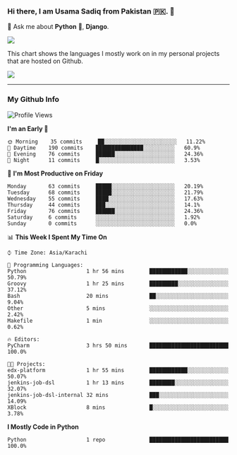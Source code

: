 ### Hi there, I am Usama Sadiq from Pakistan 🇵🇰. 👋

💬 Ask me about **Python** 🐍, **Django**. <!-- , Testing, Docker, Jenkins Automation, -->

<!--  
🗣 I love to talk about
  - Automating day-to-day stuff using Python
  - **Urdu Literature** 📚, **Anime** 💻, **Manga** 📜, **Light Novels** 📜, **Comics** 📱.  
-->

<img align="center" src="https://github-readme-stats.vercel.app/api?username=UsamaSadiq&custom_title=My Stats&show_icons=true&theme=dark&count_private=true&include_all_commits=true" />

This chart shows the languages I mostly work on in my personal projects that are hosted on Github.

<img align="center" src="https://github-readme-stats.vercel.app/api/top-langs/?username=UsamaSadiq&langs_count=10&layout=compact" />

--- 
### My Github Info
<!--START_SECTION:waka-->
![Profile Views](http://img.shields.io/badge/Profile%20Views-0-blue)

**I'm an Early 🐤** 

```text
🌞 Morning    35 commits     ██░░░░░░░░░░░░░░░░░░░░░░░   11.22% 
🌆 Daytime    190 commits    ███████████████░░░░░░░░░░   60.9% 
🌃 Evening    76 commits     ██████░░░░░░░░░░░░░░░░░░░   24.36% 
🌙 Night      11 commits     █░░░░░░░░░░░░░░░░░░░░░░░░   3.53%

```
📅 **I'm Most Productive on Friday** 

```text
Monday       63 commits     █████░░░░░░░░░░░░░░░░░░░░   20.19% 
Tuesday      68 commits     █████░░░░░░░░░░░░░░░░░░░░   21.79% 
Wednesday    55 commits     ████░░░░░░░░░░░░░░░░░░░░░   17.63% 
Thursday     44 commits     ███░░░░░░░░░░░░░░░░░░░░░░   14.1% 
Friday       76 commits     ██████░░░░░░░░░░░░░░░░░░░   24.36% 
Saturday     6 commits      ░░░░░░░░░░░░░░░░░░░░░░░░░   1.92% 
Sunday       0 commits      ░░░░░░░░░░░░░░░░░░░░░░░░░   0.0%

```


📊 **This Week I Spent My Time On** 

```text
⌚︎ Time Zone: Asia/Karachi

💬 Programming Languages: 
Python                   1 hr 56 mins        ████████████░░░░░░░░░░░░░   50.79% 
Groovy                   1 hr 25 mins        █████████░░░░░░░░░░░░░░░░   37.12% 
Bash                     20 mins             ██░░░░░░░░░░░░░░░░░░░░░░░   9.04% 
Other                    5 mins              ░░░░░░░░░░░░░░░░░░░░░░░░░   2.42% 
Makefile                 1 min               ░░░░░░░░░░░░░░░░░░░░░░░░░   0.62%

🔥 Editors: 
PyCharm                  3 hrs 50 mins       █████████████████████████   100.0%

🐱‍💻 Projects: 
edx-platform             1 hr 55 mins        ████████████░░░░░░░░░░░░░   50.07% 
jenkins-job-dsl          1 hr 13 mins        ████████░░░░░░░░░░░░░░░░░   32.07% 
jenkins-job-dsl-internal 32 mins             ███░░░░░░░░░░░░░░░░░░░░░░   14.09% 
XBlock                   8 mins              █░░░░░░░░░░░░░░░░░░░░░░░░   3.78%

```

**I Mostly Code in Python** 

```text
Python                   1 repo              █████████████████████████   100.0%

```



<!--END_SECTION:waka-->
<!--
**UsamaSadiq/UsamaSadiq** is a ✨ _special_ ✨ repository because its `README.md` (this file) appears on your GitHub profile.

Here are some ideas to get you started:

- 🔭 I’m currently working on ...
- 🌱 I’m currently learning ...
- 👯 I’m looking to collaborate on ...
- 🤔 I’m looking for help with ...
- 📫 How to reach me: ...
- 😄 Pronouns: ...
- ⚡ Fun fact: ...
-->
